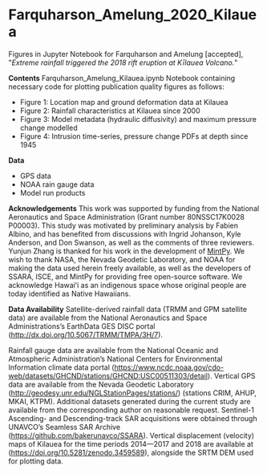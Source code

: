 # Farquharson_Amelung_2020_Kilauea 
Figures in Jupyter Notebook for Farquharson and Amelung [accepted], "*Extreme rainfall triggered the 2018 rift eruption at Kīlauea Volcano.*"

**Contents**
Farquharson_Amelung_Kilauea.ipynb Notebook containing necessary code for plotting publication quality figures as follows:
- Figure 1: Location map and ground deformation data at Kilauea
- Figure 2: Rainfall characteristics at Kilauea since 2000
- Figure 3: Model metadata (hydraulic diffusivity) and maximum pressure change modelled
- Figure 4: Intrusion time-series, pressure change PDFs at depth since 1945

**Data**
- GPS data
- NOAA rain gauge data
- Model run products

**Acknowledgements**
This work was supported by funding from the National Aeronautics and Space Administration (Grant number 80NSSC17K0028 P00003). This study was motivated by preliminary analysis by Fabien Albino, and has benefited from discussions with Ingrid Johanson, Kyle Anderson, and Don Swanson, as well as the comments of three reviewers. Yunjun Zhang is thanked for his work in the development of [MintPy](https://github.com/yunjunz/MintPy).  We wish to thank NASA, the Nevada Geodetic Laboratory, and NOAA for making the data used herein freely available, as well as the developers of SSARA, ISCE, and MintPy for providing free open-source software. We acknowledge Hawaiʻi as an indigenous space whose original people are today identified as Native Hawaiians.

**Data Availability**
Satellite-derived rainfall data (TRMM and GPM satellite data) are available from the National Aeronautics and Space Administrations’s EarthData GES DISC portal (http://dx.doi.org/10.5067/TRMM/TMPA/3H/7). 

 Rainfall gauge data are available from the National Oceanic and Atmospheric Administration’s National Centers for Environmental Information climate data portal (https://www.ncdc.noaa.gov/cdo-web/datasets/GHCND/stations/GHCND:USC00511303/detail). Vertical GPS data are available from the Nevada Geodetic Laboratory (http://geodesy.unr.edu/NGLStationPages/stations/)  (stations CRIM, AHUP, MKAI, KTPM). Additional datasets generated during the current study are available from the corresponding author on reasonable request. Sentinel-1 Ascending- and Descending-track SAR acquisitions were obtained through UNAVCO’s Seamless SAR Archive (https://github.com/bakerunavco/SSARA). Vertical displacement (velocity) maps of Kilauea for the time periods 2014—2017 and 2018 are available at (https://doi.org/10.5281/zenodo.3459589), alongside the SRTM DEM used for plotting data.
